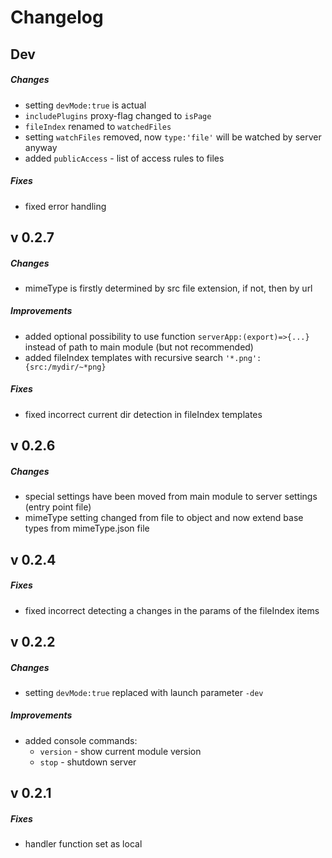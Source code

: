 # Changelog

## Dev
##### Changes
- setting `devMode:true` is actual
- `includePlugins` proxy-flag changed to `isPage`
- `fileIndex` renamed to `watchedFiles`
- setting `watchFiles` removed, now `type:'file'` will be watched by server anyway
- added `publicAccess` - list of access rules to files

##### Fixes
- fixed error handling

## v 0.2.7
##### Changes
- mimeType is firstly determined by src file extension, if not, then by url

##### Improvements
- added optional possibility to use function `serverApp:(export)=>{...}` instead of path to main module (but not recommended)
- added fileIndex templates with recursive search `'*.png': {src:/mydir/~*png}`

##### Fixes
- fixed incorrect current dir detection in fileIndex templates

## v 0.2.6
##### Changes
- special settings have been moved from main module to server settings (entry point file)
- mimeType setting changed from file to object and now extend base types from mimeType.json file

## v 0.2.4
##### Fixes
- fixed incorrect detecting a changes in the params of the fileIndex items

## v 0.2.2
##### Changes
- setting `devMode:true` replaced with launch parameter `-dev`

##### Improvements
- added console commands:  
  - `version` - show current module version  
  - `stop` - shutdown server

## v 0.2.1
##### Fixes
- handler function set as local